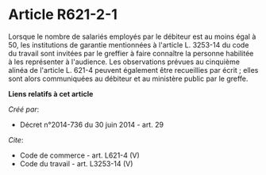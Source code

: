 # Article R621-2-1

Lorsque le nombre de salariés employés par le débiteur est au moins égal à 50, les institutions de garantie mentionnées à
l'article L. 3253-14 du code du travail sont invitées par le greffier à faire connaître la personne habilitée à les
représenter à l'audience. Les observations prévues au cinquième alinéa de l'article L. 621-4 peuvent également être
recueillies par écrit ; elles sont alors communiquées au débiteur et au ministère public par le greffe.

**Liens relatifs à cet article**

_Créé par_:

  - Décret n°2014-736 du 30 juin 2014 - art. 29

_Cite_:

  - Code de commerce - art. L621-4 (V)
  - Code du travail - art. L3253-14 (V)
